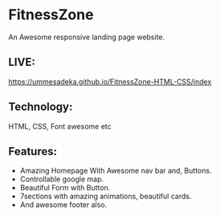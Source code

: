 # FitnessZone
An Awesome responsive landing page website.

## LIVE:
https://ummesadeka.github.io/FitnessZone-HTML-CSS/index
## Technology: 
HTML, CSS, Font awesome etc

## Features:
* Amazing Homepage With Awesome nav bar and, Buttons.
* Controllable google map.
* Beautiful Form with Button.
* 7sections with amazing animations, beautiful cards.
* And awesome footer also.


